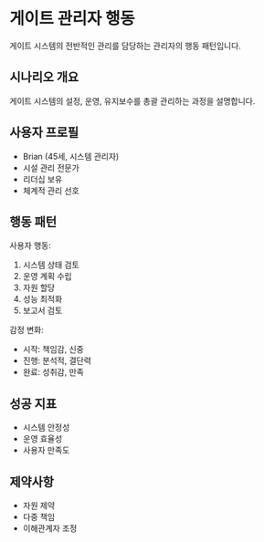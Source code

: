 # 게이트 관리자 행동

게이트 시스템의 전반적인 관리를 담당하는 관리자의 행동 패턴입니다.

## 시나리오 개요
게이트 시스템의 설정, 운영, 유지보수를 총괄 관리하는 과정을 설명합니다.

## 사용자 프로필
- Brian (45세, 시스템 관리자)
- 시설 관리 전문가
- 리더십 보유
- 체계적 관리 선호

## 행동 패턴

사용자 행동:
1. 시스템 상태 검토
2. 운영 계획 수립
3. 자원 할당
4. 성능 최적화
5. 보고서 검토

감정 변화:
- 시작: 책임감, 신중
- 진행: 분석적, 결단력
- 완료: 성취감, 만족

## 성공 지표
- 시스템 안정성
- 운영 효율성
- 사용자 만족도

## 제약사항
- 자원 제약
- 다중 책임
- 이해관계자 조정
